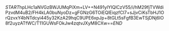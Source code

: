 $START$hpLHc1aNVGzBWJUMqPiXm+LV++N491ylYlQlCzV55/i/hM29fjTVWdiPzvdM4uB2/FH4kLA0buNyoDz+gFGNzG6TOiEQlEiqzfCl7+sJjvCiKsTbHJ1OrQzvxY4bNTdcyi445y32KzA29hqC9UPE6xpJp+8tGLt5sFgfB3EwTSjDNj6lO8f2uyzATfWC/T11GUWsFOkJw4zqtvJXyM8CXw==$END$